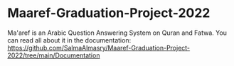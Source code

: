 # Maaref-Graduation-Project-2022
Ma'aref is an Arabic Question Answering System on Quran and Fatwa.
You can read all about it in the documentation: https://github.com/SalmaAlmasry/Maaref-Graduation-Project-2022/tree/main/Documentation
